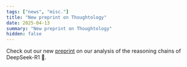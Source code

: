 ```yaml
---
tags: ["news", "misc."]
title: "New preprint on Thoughtology"
date: 2025-04-13
summary: "New preprint on Thoughtology"
hidden: false
---
```

Check out our new [preprint](https://arxiv.org/abs/2504.07128) on our analysis of the reasoning chains of DeepSeek-R1 💭.